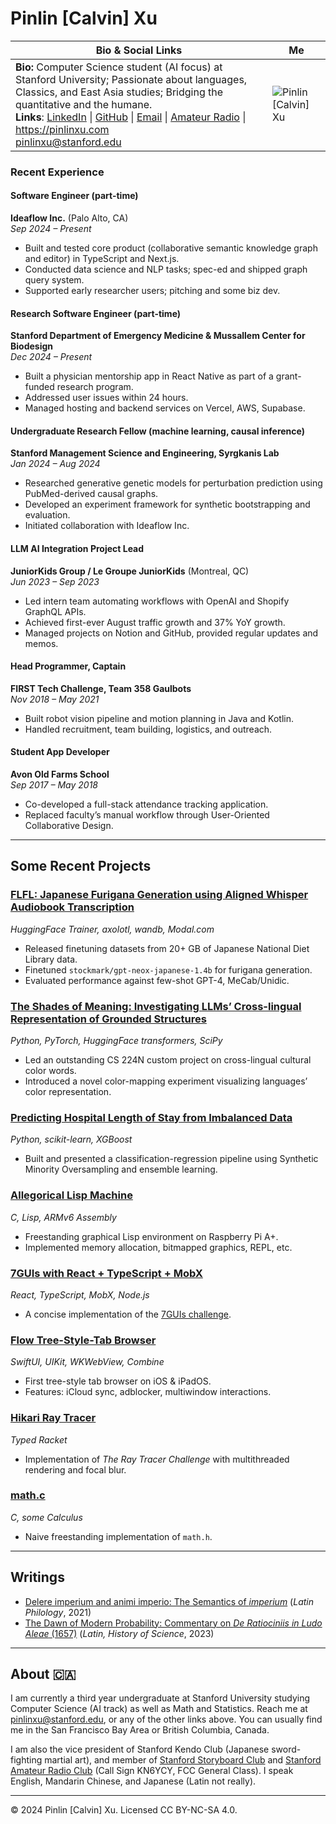 # Pinlin [Calvin] Xu

| **Bio & Social Links**                                                                                                                                                                                                                                             | Me |
|---------------------------------------------------------------------------------------------------------------------------------------------------------------------------------------------------------------------------------------------------------------------|-------------------------------------------------------------|
| **Bio:** Computer Science student (AI focus) at Stanford University; Passionate about languages, Classics, and East Asia studies; Bridging the quantitative and the humane.<br /> **Links**: [LinkedIn](https://www.linkedin.com/in/pinlin-xu) \| [GitHub](https://github.com/Calvin-Xu) \| [Email](mailto:pinlinxu@stanford.edu) \| [Amateur Radio](https://wireless2.fcc.gov/UlsApp/UlsSearch/license.jsp?licKey=4708630&printable) \| <br /> https://pinlinxu.com<br />  pinlinxu@stanford.edu |![Pinlin [Calvin] Xu](https://www.pinlinxu.com/imgs/me.jpg)|
### Recent Experience

#### Software Engineer (part-time)  
**Ideaflow Inc.** (Palo Alto, CA)  
*Sep 2024 – Present*  
- Built and tested core product (collaborative semantic knowledge graph and editor) in TypeScript and Next.js.  
- Conducted data science and NLP tasks; spec-ed and shipped graph query system.  
- Supported early researcher users; pitching and some biz dev.  

#### Research Software Engineer (part-time)  
**Stanford Department of Emergency Medicine & Mussallem Center for Biodesign**  
*Dec 2024 – Present*  
- Built a physician mentorship app in React Native as part of a grant-funded research program.  
- Addressed user issues within 24 hours.  
- Managed hosting and backend services on Vercel, AWS, Supabase.  

#### Undergraduate Research Fellow (machine learning, causal inference)  
**Stanford Management Science and Engineering, Syrgkanis Lab**  
*Jan 2024 – Aug 2024*  
- Researched generative genetic models for perturbation prediction using PubMed-derived causal graphs.  
- Developed an experiment framework for synthetic bootstrapping and evaluation.  
- Initiated collaboration with Ideaflow Inc.

#### LLM AI Integration Project Lead  
**JuniorKids Group / Le Groupe JuniorKids** (Montreal, QC)  
*Jun 2023 – Sep 2023*  

- Led intern team automating workflows with OpenAI and Shopify GraphQL APIs.  
- Achieved first-ever August traffic growth and 37% YoY growth.  
- Managed projects on Notion and GitHub, provided regular updates and memos.  

#### Head Programmer, Captain  
**FIRST Tech Challenge, Team 358 Gaulbots**  
*Nov 2018 – May 2021*  
- Built robot vision pipeline and motion planning in Java and Kotlin.  
- Handled recruitment, team building, logistics, and outreach.  

#### Student App Developer  
**Avon Old Farms School**  
*Sep 2017 – May 2018*  
- Co-developed a full-stack attendance tracking application.  
- Replaced faculty’s manual workflow through User-Oriented Collaborative Design.  

---

## Some Recent Projects

### [FLFL: Japanese Furigana Generation using Aligned Whisper Audiobook Transcription](https://huggingface.co/Calvin-Xu/FLFL) 
*HuggingFace Trainer, axolotl, wandb, Modal.com*  
- Released finetuning datasets from 20+ GB of Japanese National Diet Library data.  
- Finetuned `stockmark/gpt-neox-japanese-1.4b` for furigana generation.  
- Evaluated performance against few-shot GPT-4, MeCab/Unidic.  

### [The Shades of Meaning: Investigating LLMs’ Cross-lingual Representation of Grounded Structures](https://web.stanford.edu/class/cs224n/final-reports/256925875.pdf)  
*Python, PyTorch, HuggingFace transformers, SciPy*  
- Led an outstanding CS 224N custom project on cross-lingual cultural color words.  
- Introduced a novel color-mapping experiment visualizing languages’ color representation.  

### [Predicting Hospital Length of Stay from Imbalanced Data](assets/cs229_report.pdf)  
*Python, scikit-learn, XGBoost*  

- Built and presented a classification-regression pipeline using Synthetic Minority Oversampling and ensemble learning.  

### [Allegorical Lisp Machine](https://gist.github.com/Calvin-Xu/04433d78d5741f021fa16defe9f240cf)  
*C, Lisp, ARMv6 Assembly*  
- Freestanding graphical Lisp environment on Raspberry Pi A+.  
- Implemented memory allocation, bitmapped graphics, REPL, etc.  

### [7GUIs with React + TypeScript + MobX](https://calvin-xu.github.io/7GUIs)  
*React, TypeScript, MobX, Node.js*  
- A concise implementation of the [7GUIs challenge](https://eugenkiss.github.io/7guis/).  

### [Flow Tree-Style-Tab Browser](https://apps.apple.com/us/app/flow-experimental-browser/id1526022496)  
*SwiftUI, UIKit, WKWebView, Combine*  
- First tree-style tab browser on iOS & iPadOS.  
- Features: iCloud sync, adblocker, multiwindow interactions.  

### [Hikari Ray Tracer](https://github.com/Calvin-Xu/raytracer-challenge)  
*Typed Racket*  
- Implementation of *The Ray Tracer Challenge* with multithreaded rendering and focal blur.  

### [math.c](https://gist.github.com/Calvin-Xu/7f5381babba06993b93b1c2297d2d139)  
*C, some Calculus*  
- Naive freestanding implementation of `math.h`.

---

## Writings

- [Delere imperium and animi imperio: The Semantics of *imperium*](http://dx.doi.org/10.13140/RG.2.2.24504.21765/2) (*Latin Philology*, 2021)  
- [The Dawn of Modern Probability: Commentary on *De Ratiociniis in Ludo Aleae* (1657)](https://calvin-xu.github.io/Commentary-De-Ratiociniis-in-Ludo-Aleae) (*Latin, History of Science*, 2023)  

---

## About 🇨🇦

I am currently a third year undergraduate at Stanford University studying Computer Science (AI track) as well as Math and Statistics. Reach me at pinlinxu@stanford.edu, or any of the other links above. You can usually find me in the San Francisco Bay Area or British Columbia, Canada.

I am also the vice president of Stanford Kendo Club (Japanese sword-fighting martial art), and member of [Stanford Storyboard Club](https://stanfordstoryboard.weebly.com/) and [Stanford Amateur Radio Club](https://www-w6yx.stanford.edu/) (Call Sign KN6YCY, FCC General Class). I speak English, Mandarin Chinese, and Japanese (Latin not really).

---

© 2024 Pinlin [Calvin] Xu. Licensed CC BY-NC-SA 4.0.